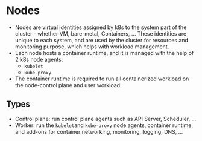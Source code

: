 # Nodes
- Nodes are virtual identities assigned by k8s to the system part of the cluster - whether VM, bare-metal, Containers, ... These identities are unique to each system, and are used by the cluster for resources and monitoring purpose, which helps with workload management.
- Each node hosts a container runtime, and it is managed with the help of 2 k8s node agents:
	- `kubelet`
	- `kube-proxy`
- The container runtime is required to run all containerized workload on the node-control plane and user workload.
## Types
- Control plane: run control plane agents such as API Server, Scheduler, ...
- Worker: run the `kubelet`and `kube-proxy` node agents, container runtime, and add-ons for container networking, monitoring, logging, DNS, ...